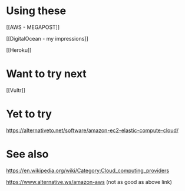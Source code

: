 
# Using these
[[AWS - MEGAPOST]]

[[DigitalOcean - my impressions]]

[[Heroku]]

# Want to try next

[[Vultr]]

# Yet to try

https://alternativeto.net/software/amazon-ec2-elastic-compute-cloud/

# See also

https://en.wikipedia.org/wiki/Category:Cloud_computing_providers



https://www.alternative.ws/amazon-aws (not as good as above link)